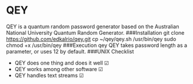 # QEY
QEY is a quantum random password generator based on the Australian National University Quantum Random Generator. 
###Installation
		git clone https://github.com/edkalrio/qey.git
		cp ~/qey/qey.sh /usr/bin/qey
		sudo chmod +x /usr/bin/qey
###Execution
  		qey
QEY takes password length as a parameter, or uses 12 by default.
###UNIX Checklist
- QEY does one thing and does it well ☑
- QEY works among other software ☑
- QEY handles text streams ☑
